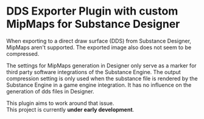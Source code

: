 # DDS Exporter Plugin with custom MipMaps for Substance Designer

When exporting to a direct draw surface (DDS) from Substance Designer, MipMaps aren't supported.
The exported image also does not seem to be compressed.

The settings for MipMaps generation in Designer only serve as a marker for third party software integrations of the Substance Engine.
The output compression setting is only used when the substance file is rendered by the Substance Engine in a game engine integration.
It has no influence on the generation of dds files in Designer. 

This plugin aims to work around that issue.  
This project is currently __under early development__.

